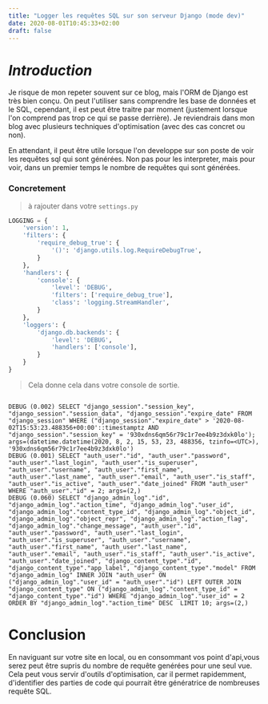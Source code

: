 ```yaml
---
title: "Logger les requêtes SQL sur son serveur Django (mode dev)"
date: 2020-08-01T10:45:33+02:00
draft: false
---
```


# _Introduction_
Je risque de mon repeter souvent sur ce blog, mais l'ORM de Django est très bien conçu.
On peut l'utiliser sans comprendre les base de données et le SQL, cependant, il est peut être traitre par moment (justement lorsque l'on comprend pas trop ce qui se passe derrière).
Je reviendrais dans mon blog avec plusieurs techniques d'optimisation (avec des cas concret ou non).

En attendant, il peut être utile lorsque l'on developpe sur son poste de voir les requêtes sql qui sont générées. Non pas pour les interpreter, mais pour voir, 
dans un premier temps le nombre de requêtes qui sont générées.


### Concretement

> à rajouter dans votre `settings.py`
```python
LOGGING = {
    'version': 1,
    'filters': {
        'require_debug_true': {
            '()': 'django.utils.log.RequireDebugTrue',
        }
    },
    'handlers': {
        'console': {
            'level': 'DEBUG',
            'filters': ['require_debug_true'],
            'class': 'logging.StreamHandler',
        }
    },
    'loggers': {
        'django.db.backends': {
            'level': 'DEBUG',
            'handlers': ['console'],
        }
    }
}
```

> Cela donne cela dans votre console de sortie.
```

DEBUG (0.002) SELECT "django_session"."session_key", "django_session"."session_data", "django_session"."expire_date" FROM "django_session" WHERE ("django_session"."expire_date" > '2020-08-02T15:53:23.488356+00:00'::timestamptz AND "django_session"."session_key" = '930xdns6qm56r79c1r7ee4b9z3dxk0lo'); args=(datetime.datetime(2020, 8, 2, 15, 53, 23, 488356, tzinfo=<UTC>), '930xdns6qm56r79c1r7ee4b9z3dxk0lo')
DEBUG (0.001) SELECT "auth_user"."id", "auth_user"."password", "auth_user"."last_login", "auth_user"."is_superuser", "auth_user"."username", "auth_user"."first_name", "auth_user"."last_name", "auth_user"."email", "auth_user"."is_staff", "auth_user"."is_active", "auth_user"."date_joined" FROM "auth_user" WHERE "auth_user"."id" = 2; args=(2,)
DEBUG (0.060) SELECT "django_admin_log"."id", "django_admin_log"."action_time", "django_admin_log"."user_id", "django_admin_log"."content_type_id", "django_admin_log"."object_id", "django_admin_log"."object_repr", "django_admin_log"."action_flag", "django_admin_log"."change_message", "auth_user"."id", "auth_user"."password", "auth_user"."last_login", "auth_user"."is_superuser", "auth_user"."username", "auth_user"."first_name", "auth_user"."last_name", "auth_user"."email", "auth_user"."is_staff", "auth_user"."is_active", "auth_user"."date_joined", "django_content_type"."id", "django_content_type"."app_label", "django_content_type"."model" FROM "django_admin_log" INNER JOIN "auth_user" ON ("django_admin_log"."user_id" = "auth_user"."id") LEFT OUTER JOIN "django_content_type" ON ("django_admin_log"."content_type_id" = "django_content_type"."id") WHERE "django_admin_log"."user_id" = 2 ORDER BY "django_admin_log"."action_time" DESC  LIMIT 10; args=(2,)
```

# Conclusion

En naviguant sur votre site en local, ou en consommant vos point d'api,vous serez peut être supris du nombre de requête genérées pour une seul vue.
Cela peut vous servir d'outils d'optimisation, car il permet rapidemment, d'identifier des parties de code qui pourrait être génératrice de nombreuses requête SQL.